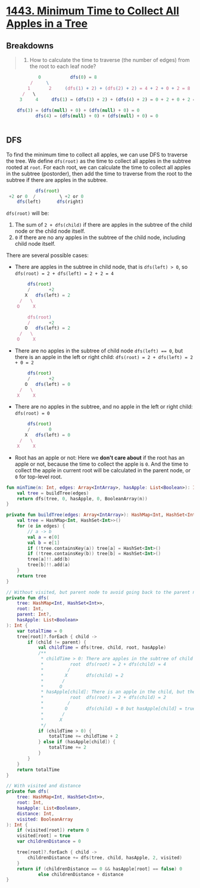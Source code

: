 # [1443. Minimum Time to Collect All Apples in a Tree](https://leetcode.com/problems/minimum-time-to-collect-all-apples-in-a-tree/description/)

## Breakdowns
> 1. How to calculate the time to traverse (the number of edges) from the root to each leaf node?
```js
            0           dfs(0) = 8
         /     \         
        1       2     (dfs(1) + 2) + (dfs(2) + 2) = 4 + 2 + 0 + 2 = 8
      /   \     
     3     4     dfs(1) = (dfs(3) + 2) + (dfs(4) + 2) = 0 + 2 + 0 + 2 = 4
                        
    dfs(3) = (dfs(null) + 0) + (dfs(null) + 0) = 0
           dfs(4) = (dfs(null) + 0) + (dfs(null) + 0) = 0
                        
```

## DFS
To find the minimum time to collect all apples, we can use DFS to traverse the tree. We define `dfs(root)` as the time to collect all apples in the subtree rooted at `root`. For each root, we can calculate the time to collect all apples in the subtree (postorder), then add the time to traverse from the root to the subtree if there are apples in the subtree. 

```js
           dfs(root)
 +2 or 0  /         \ +2 or 0
    dfs(left)      dfs(right)
```

`dfs(root)` will be:
1. The sum of `2 + dfs(child)` if there are apples in the subtree of the child node or the child node itself.
2. `0` if there are no any apples in the subtree of the child node, including child node itself.

There are several possible cases:
* There are apples in the subtree in child node, that is `dfs(left) > 0`, so `dfs(root) = 2 + dfs(left) = 2 + 2 = 4`
```js
        dfs(root)
        /       +2
       X   dfs(left) = 2
     /   \
    O     X

        dfs(root)
        /       +2
       O   dfs(left) = 2
     /   \
    O     X
```
* There are no apples in the subtree of child node `dfs(left) == 0`, but there is an apple in the left or right child: `dfs(root) = 2 + dfs(left) = 2 + 0 = 2`
```js
        dfs(root)
        /       +2
       O   dfs(left) = 0
     /   \
    X     X
```
* There are no apples in the subtree, and no apple in the left or right child: `dfs(root) = 0`
```js
        dfs(root)
        /       0
       X   dfs(left) = 0
     /   \
    X     X
```

* Root has an apple or not: Here we **don't care about** if the root has an apple or not, because the time to collect the apple is `0`. And the time to collect the apple in current root will be calculated in the parent node, or `0` for top-level root.

```kotlin
fun minTime(n: Int, edges: Array<IntArray>, hasApple: List<Boolean>): Int {
    val tree = buildTree(edges)
    return dfs(tree, 0, hasApple, 0, BooleanArray(n))
}

private fun buildTree(edges: Array<IntArray>): HashMap<Int, HashSet<Int>> {
    val tree = HashMap<Int, HashSet<Int>>()
    for (e in edges) {
        // a -> b
        val a = e[0]
        val b = e[1]
        if (!tree.containsKey(a)) tree[a] = HashSet<Int>()
        if (!tree.containsKey(b)) tree[b] = HashSet<Int>()
        tree[a]!!.add(b)
        tree[b]!!.add(a)
    }
    return tree
}

// Without visited, but parent node to avoid going back to the parent node
private fun dfs(
    tree: HashMap<Int, HashSet<Int>>,
    root: Int,
    parent: Int?,
    hasApple: List<Boolean>
): Int {
    var totalTime = 0
    tree[root]?.forEach { child ->
        if (child != parent) {
            val childTime = dfs(tree, child, root, hasApple)
            /**
             * childTime > 0: There are apples in the subtree of child node
             *          root  dfs(root) = 2 + dfs(child) = 4
             *         /    
             *        X       dfs(child) = 2
             *       /     
             *      O     
             * hasApple[child]: There is an apple in the child, but there may not be apples in the subtree
             *          root  dfs(root) = 2 + dfs(child) = 2
             *         /    
             *        O       dfs(child) = 0 but hasApple[child] = true
             *       /     
             *      X     
             */
            if (childTime > 0) {
                totalTime += childTime + 2
            } else if (hasApple[child]) {
                totalTime += 2
            }
        }
    }
    return totalTime
}

// With visited and distance
private fun dfs(
    tree: HashMap<Int, HashSet<Int>>, 
    root: Int, 
    hasApple: List<Boolean>, 
    distance: Int,
    visited: BooleanArray
): Int {
    if (visited[root]) return 0
    visited[root] = true
    var childrenDistance = 0

    tree[root]?.forEach { child ->
        childrenDistance += dfs(tree, child, hasApple, 2, visited)
    }
    return if (childrenDistance == 0 && hasApple[root] == false) 0
            else childrenDistance + distance
}
```